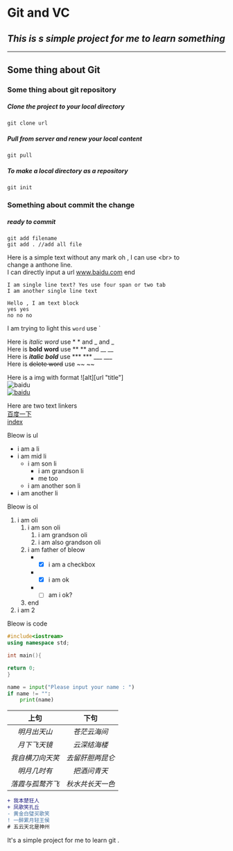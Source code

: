 Git and VC
=============
*This is s simple project for me to learn something*
---------------------
_____________________

## Some thing about Git
### Some thing about git repository
##### Clone the project to your local directory
```Git
git clone url
```
##### Pull from server and renew your local content
```Git
git pull 
```
##### To make a local directory as a repository
```Git
git init
```
### Something about commit the change
##### ready to commit
```Git
git add filename 
git add . //add all file
```



Here is a simple text without any mark oh , I can use \<br> to <br> change a anthone line.<br> I can directly input a url www.baidu.com end

    I am single line text? Yes use four span or two tab
    I am another single line text

```
Hello , I am text block  
yes yes
no no no
```

I am trying to light this   `word`  use \`

Here is *italic* _word_ use \* \*  and \_ and \_  
Here is **bold** __word__ use \*\* \*\* and \_\_ \_\_  
Here is ***italic*** ___bold___ use \*\*\*  \*\*\*    \_\_\_  \_\_\_  
Here is ~~delete word~~ use \~\~ \~\~  

Here is a img with format !\[alt\]\[url "title"\]  
![baidu](http://www.baidu.com/img/bdlogo.gif "百度logo")  
[![baidu](http://www.baidu.com/img/bdlogo.gif "百度logo")](http:/www.baidu.com "百度")    

Here are two text linkers  
[百度一下](http://www.baidu.com "百度一下")  
[index](/html/index.html "my index")  

Bleow is ul  
* i am a li  
* i am mid li  
    * i am son li  
        * i am grandson li  
        * me too  
    * i am another son li  
* i am another li  

Bleow is ol  
1. i am oli
    1. i am son oli
        1. i am grandson oli
        2. i am also grandson oli
    2. i am father of bleow
        * - [x] i am a checkbox
        * - [x] i am ok
        * - [ ] am i ok?
    3. end
2. i am 2  

Bleow is code  
```C++
#include<iostream>
using namespace std;

int main(){

return 0;
}
```
```Python
name = input("Please input your name : ")
if name != "":
    print(name)
```
| 上句 | 下句 |
| :------: | :------: |
| *明月出天山*     | *苍茫云海间* |
| *月下飞天镜*     | *云深结海楼* |
| *我自横刀向天笑* | *去留肝胆两昆仑* |
| *明月几时有*     | *把酒问青天* |
| *落霞与孤鹜齐飞* | *秋水共长天一色* |

```diff
+ 我本楚狂人
+ 凤歌笑孔丘
- 黄金白璧买歌笑
! 一醉累月轻王侯
# 五云天北是神州
```







It's a simple project for me to learn git .  

